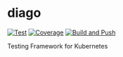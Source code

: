 # diago
[![Test](https://github.com/t-bfame/diago/actions/workflows/test.yml/badge.svg)](https://github.com/t-bfame/diago/actions/workflows/test.yml)
[![Coverage](https://codecov.io/gh/t-bfame/diago/branch/dev/graph/badge.svg)](https://codecov.io/gh/t-bfame/diago)
[![Build and Push](https://github.com/t-bfame/diago-ci/actions/workflows/build-push.yml/badge.svg)](https://github.com/t-bfame/diago-ci/actions/workflows/build-push.yml)

Testing Framework for Kubernetes
